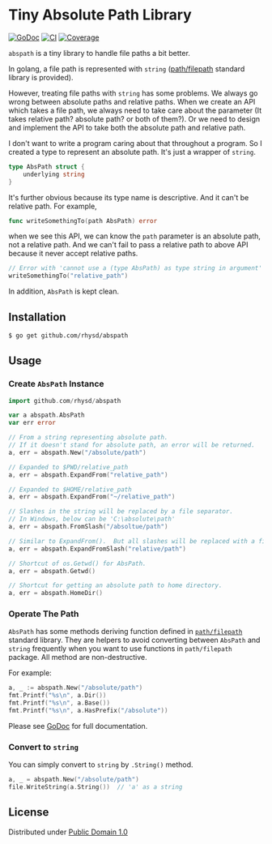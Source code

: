 Tiny Absolute Path Library
==========================
[![GoDoc](https://godoc.org/github.com/rhysd/abspath?status.svg)](https://godoc.org/github.com/rhysd/abspath)
[![CI](https://github.com/rhysd/abspath/workflows/CI/badge.svg?branch=master&event=push)](https://github.com/rhysd/abspath/actions?query=workflow%3ACI)
[![Coverage](https://codecov.io/gh/rhysd/abspath/branch/master/graph/badge.svg)](https://codecov.io/gh/rhysd/abspath)


`abspath` is a tiny library to handle file paths a bit better.

In golang, a file path is represented with `string` ([path/filepath]() standard library is provided).

However, treating file paths with `string` has some problems.  We always go wrong between absolute paths and relative paths.
When we create an API which takes a file path, we always need to take care about the parameter (It takes relative path? absolute path? or both of them?).
Or we need to design and implement the API to take both the absolute path and relative path.

I don't want to write a program caring about that throughout a program.  So I created a type to represent an absolute path.  It's just a wrapper of `string`.

```go
type AbsPath struct {
    underlying string
}
```

It's further obvious because its type name is descriptive.  And it can't be relative path. For example,

```go
func writeSomethingTo(path AbsPath) error
```

when we see this API, we can know the `path` parameter is an absolute path, not a relative path.  And we can't fail to pass a relative path to above API because it never accept relative paths.

```go
// Error with 'cannot use a (type AbsPath) as type string in argument'
writeSomethingTo("relative_path")
```

In addition, `AbsPath` is kept clean.

## Installation

```sh
$ go get github.com/rhysd/abspath
```

## Usage

### Create `AbsPath` Instance

```go
import github.com/rhysd/abspath

var a abspath.AbsPath
var err error

// From a string representing absolute path.
// If it doesn't stand for absolute path, an error will be returned.
a, err = abspath.New("/absolute/path")

// Expanded to $PWD/relative_path
a, err = abspath.ExpandFrom("relative_path")

// Expanded to $HOME/relative_path
a, err = abspath.ExpandFrom("~/relative_path")

// Slashes in the string will be replaced by a file separator.
// In Windows, below can be 'C:\absolute\path'
a, err = abspath.FromSlash("/absoltue/path")

// Similar to ExpandFrom().  But all slashes will be replaced with a file sperator.
a, err = abspath.ExpandFromSlash("relative/path")

// Shortcut of os.Getwd() for AbsPath.
a, err = abspath.Getwd()

// Shortcut for getting an absolute path to home directory.
a, err = abspath.HomeDir()
```

### Operate The Path

`AbsPath` has some methods deriving function defined in [`path/filepath`](https://golang.org/pkg/path/filepath) standard library.  They are helpers to avoid converting between `AbsPath` and `string` frequently when you want to use functions in `path/filepath` package. All method are non-destructive.

For example:

```go
a, _ := abspath.New("/absolute/path")
fmt.Printf("%s\n", a.Dir())
fmt.Printf("%s\n", a.Base())
fmt.Printf("%s\n", a.HasPrefix("/absolute"))
```

Please see [GoDoc](https://godoc.org/github.com/rhysd/abspath) for full documentation.

### Convert to `string`

You can simply convert to `string` by `.String()` method.

```go
a, _ = abspath.New("/absolute/path")
file.WriteString(a.String())  // 'a' as a string
```


## License

Distributed under [Public Domain 1.0](https://creativecommons.org/publicdomain/mark/1.0/)
